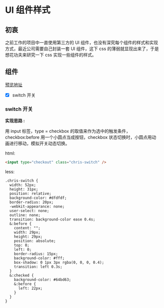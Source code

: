# UI 组件样式

## 初衷

之前工作的项目中一直使用第三方的 UI 组件，也没有深究每个组件的样式和实现方式，最近公司需要自己封装一套 UI 组件，这下 css 的薄弱就显现出来了，于是想花功夫来研究一下 css 实现一些组件的样式。

## 组件

[预览地址](./chrisUI.html)

- [x] switch 开关

### switch 开关

**实现思路 :**

用 input 标签，type = checkbox 的取值来作为选中的触发条件，checkbox:before 用一个小圆点当成按钮，checkbox 状态切换时，小圆点用动画进行移动，模拟开关动态切换。

html:

```html
<input type="checkout" class="chris-switch" />
```

less:

```less
.chris-switch {
  width: 52px;
  height: 31px;
  position: relative;
  background-color: #dfdfdf;
  border-radius: 20px;
  -webkit-appearance: none;
  user-select: none;
  outline: none;
  transition: background-color ease 0.4s;
  &:before {
    content: "";
    width: 29px;
    height: 29px;
    position: absolute;
    top: 0;
    left: 0;
    border-radius: 15px;
    background-color: #fff;
    box-shadow: 0 1px 3px rgba(0, 0, 0, 0.4);
    transition: left 0.3s;
  }
  &:checked {
    background-color: #64bd63;
    &:before {
      left: 22px;
    }
  }
}
```
